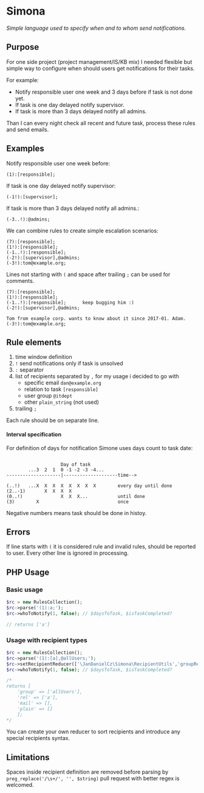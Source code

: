 Simona
======

_Simple language used to specify when and to whom send notifications._

Purpose
-------

For one side project (project management/IS/KB mix) I needed flexible but simple way to configure
when should users get notifications for their tasks. 

For example:
* Notify responsible user one week and 3 days before if task is not done yet.
* If task is one day delayed notify supervisor.
* If task is more than 3 days delayed notify all admins.


Than I can every night check all recent and future task, process
these rules and send emails.

Examples
--------

Notify responsible user one week before:
```
(1):[responsible];
```

If task is one day delayed notify supervisor:
```
(-1!):[supervisor];
```

If task is more than 3 days delayed notify all admins.:
```
(-3..!):@admins;
```

We can combine rules to create simple escalation scenarios:
```
(7):[responsible];
(1!):[responsible];
(-1..!):[responsible];
(-2!):[supervisor],@admins;
(-3!):tom@example.org;
```

Lines not starting with `(` and space after trailing `;` can be used
for comments.
```
(7):[responsible];
(1!):[responsible];
(-1..!):[responsible];      keep bugging him :)
(-2!):[supervisor],@admins; 

Tom from example corp. wants to know about it since 2017-01. Adam.
(-3!):tom@example.org;
```

Rule elements
-------------
1. time window definition 
2. `!` send notifications only if task is unsolved
3. `:` separator
4. list of recipients separated by `,` for my usage i decided to go with
    * specific email `dan@example.org`
    * relation to task `[responsible]`
    * user group `@itdept`
    * other `plain_string` (not used)
5. trailing `;`

Each rule should be on separate line.

#### Interval specification

For definition of days for notification Simone uses days count to task date:

```
                     
                    Day of task
        ...3  2  1  0 -1 -2 -3 -4...
--------------------|--------------------time-->
                                         
(..!)   ...X  X  X  X  X  X  X  X        every day until done
(2..-1)       X  X  X  X
(0..!)              X  X  X...           until done
(3)        X                             once
```

Negative numbers means task should be done in histoy.

Errors
------

If line starts with `(` it is considered rule and invalid rules, should be reported
to user. Every other line is ignored in processing.

PHP Usage
---------

### Basic usage

```php
$rc = new RulesCollection();
$rc->parse('(1):a;');
$rc->whoToNotify(1, false); // $daysToTask, $isTaskCompleted?

// returns ['a']
```

### Usage with recipient types

```php
$rc = new RulesCollection();
$rc->parse('(1):[a],@allUsers;');
$rc->setRecipientReducer(['\JanDanielCz\Simona\RecipientUtils','groupRelMailPlainReducer']);
$rc->whoToNotify(1, false); // $daysToTask, $isTaskCompleted?

/* 
returns [
    'group' => ['allUsers'],
    'rel' => ['a'],
    'mail' => [],
    'plain' => []
    ];
*/
```

You can create your own reducer to sort recipients and introduce any special
recipients syntax.

Limitations
-----------

Spaces inside recipient definition are removed before parsing by
`preg_replace('/\s+/', '', $string)` pull request with better regex is welcomed.